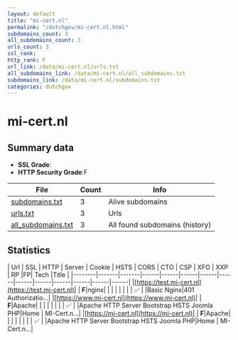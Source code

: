 ```yaml
---
layout: default
title: "mi-cert.nl"
permalink: "/dutchgov/mi-cert.nl.html"
subdomains_count: 3
all_subdomains_count: 3
urls_count: 3
ssl_rank: 
http_rank: F
url_link: /data/mi-cert.nl/urls.txt
all_subdomains_link: /data/mi-cert.nl/all_subdomains.txt
subdomains_link: /data/mi-cert.nl/subdomains.txt
categories: dutchgov
---
```



# mi-cert.nl
## Summary data


 - **SSL Grade**:
 - **HTTP Security Grade**:F


| File       | Count | Info |
|------------|-------|------|
|[subdomains.txt](/data/mi-cert.nl/subdomains.txt)|3|Alive subdomains|
|[urls.txt](/data/mi-cert.nl/urls.txt)|3|Urls|
|[all_subdomains.txt](/data/mi-cert.nl/all_subdomains.txt)|3|All found subdomains (history)|


## Statistics


| Url | SSL | HTTP | Server | Cookie | HSTS | CORS | CTO | CSP | XFO | XXP | RP |FP| Tech |Title |
|--------|-------|-------|------|------|------|------|------|------|------|------|------|------|------|
|[https://test.mi-cert.nl](https://test.mi-cert.nl)| | **F**|nginx| | | | | | | | :white_check_mark: | |Basic Nginx|401 Authorizatio...|
|[https://www.mi-cert.nl](https://www.mi-cert.nl)| | **F**|Apache| | | | | | | | :white_check_mark: | |Apache HTTP Server Bootstrap HSTS Joomla PHP|Home | MI-Cert.n...|
|[https://mi-cert.nl](https://mi-cert.nl)| | **F**|Apache| | | | | | | | :white_check_mark: | |Apache HTTP Server Bootstrap HSTS Joomla PHP|Home | MI-Cert.n...|